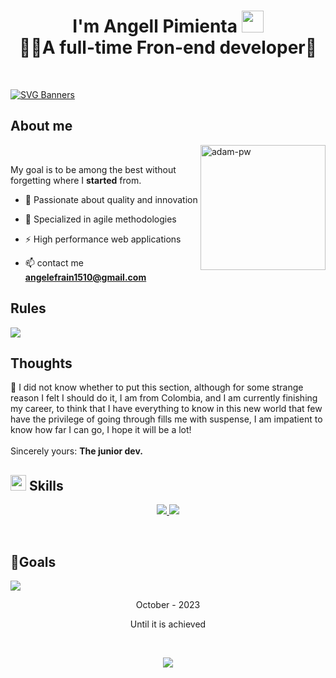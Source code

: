<h1 align="center"><b>I'm Angell Pimienta <img src="https://media.giphy.com/media/hvRJCLFzcasrR4ia7z/giphy.gif" width="35"> <br>👨‍💻A full-time Fron-end developer🚀</b></h1>


<br>

[![SVG Banners](https://svg-banners.vercel.app/api?type=glitch&text1=Pimienta's🤹&width=800&height=250)](https://github.com/Akshay090/svg-banners)
	
## **About me**

<p><img align="right" src="https://github.com/PIMIENTA-S/Temporizador/assets/80433456/aa854cee-6a7a-49fc-a195-d5eba799bfd4" width=200px alt="adam-pw" /></p>
<br>

My goal is to be among the best without forgetting where I **started** from.

- 🌱 Passionate about quality and innovation

- 🦅 Specialized in agile methodologies

- ⚡ High performance web applications

- 📫 contact me  **angelefrain1510@gmail.com**

## **Rules**
<img src="https://github.com/PIMIENTA-S/Temporizador/assets/80433456/ebb4e644-24f9-4d35-8339-d44354611548" >
<br>


## **Thoughts**
 🧠 I did not know whether to put this section, although for some strange reason I felt I should do it, I am from Colombia, and I am currently finishing my career, to think that I have everything to know in this new world that few have the privilege of going through fills me with suspense, I am impatient to know how far I can go, I hope it will be a lot! <br>
 <br>
Sincerely yours: **The junior dev.**
<br>

## <img src="https://media2.giphy.com/media/QssGEmpkyEOhBCb7e1/giphy.gif?cid=ecf05e47a0n3gi1bfqntqmob8g9aid1oyj2wr3ds3mg700bl&rid=giphy.gif" width ="25"><b> Skills</b>
<p align="center">

<p align="center">
  <a href="https://skillicons.dev">
    <img src="https://skillicons.dev/icons?i=html,css,js,java,py,scala,git,github" />
    <img src="https://skillicons.dev/icons?i=idea,vscode,eclipse" />

  </a>
</p>
<br>

## 🎯Goals

<img src="https://github.com/PIMIENTA-S/Temporizador/assets/80433456/c4d7a888-6b89-447b-ba64-cf0025133a43">
<br>
<p align="center">October - 2023</p>
<p align="center">Until it is achieved</p>
<br>

<p align="center">
  <a href="https://github.com/DenverCoder1/readme-typing-svg"><img src="https://readme-typing-svg.herokuapp.com?font=Time+New+Roman&color=cyan&size=25&center=true&vCenter=true&width=600&height=100&lines=Thank+you!&hearts;"></a>
</p>


